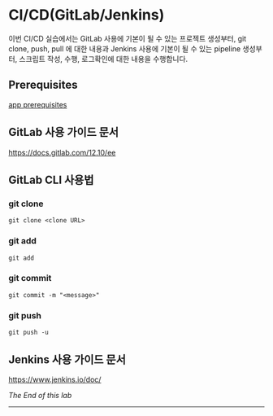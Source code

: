 

# CI/CD(GitLab/Jenkins)
이번 CI/CD 실습에서는 GitLab 사용에 기본이 될 수 있는 프로젝트 생성부터, git clone, push, pull 에 대한 내용과 Jenkins 사용에 기본이 될 수 있는 pipeline 생성부터, 스크립트 작성, 수행, 로그확인에 대한 내용을 수행합니다.

## Prerequisites
[app prerequisites](lab-prerequisites-app.md)


## GitLab 사용 가이드 문서
https://docs.gitlab.com/12.10/ee


## GitLab CLI 사용법
### git clone
```
git clone <clone URL>
```

### git add
```
git add  
```

### git commit
```
git commit -m "<message>"  
```

### git push
```
git push -u   
```

## Jenkins 사용 가이드 문서
https://www.jenkins.io/doc/

*The End of this lab*

---

